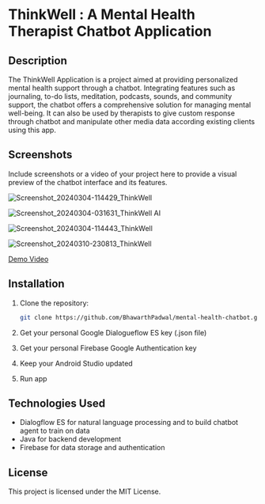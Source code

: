 # ThinkWell : A Mental Health Therapist Chatbot Application

## Description
The ThinkWell Application is a project aimed at providing personalized mental health support through a chatbot. Integrating features such as journaling, to-do lists, meditation, podcasts, sounds, and community support, the chatbot offers a comprehensive solution for managing mental well-being. It can also be used by therapists to give custom response through chatbot and manipulate other media data according existing clients using this app.

## Screenshots
Include screenshots or a video of your project here to provide a visual preview of the chatbot interface and its features.

![Screenshot_20240304-114429_ThinkWell](https://github.com/BhawarthPadwal/MentalhealthChatbot/assets/115882261/9a297d1a-0434-4d96-b8a2-5d57371b696d)

![Screenshot_20240304-031631_ThinkWell AI](https://github.com/BhawarthPadwal/MentalhealthChatbot/assets/115882261/b6a8a40c-d5f3-4ef5-8bf5-c5690332f3e9)

![Screenshot_20240304-114443_ThinkWell](https://github.com/BhawarthPadwal/MentalhealthChatbot/assets/115882261/62ec447d-d3f1-48b3-b5b9-a5bee79e636a)

![Screenshot_20240310-230813_ThinkWell](https://github.com/BhawarthPadwal/MentalhealthChatbot/assets/115882261/ce7dc626-a6d1-470f-aa66-fdf6bb251b42)

[Demo Video](https://drive.google.com/file/d/1C3cukfQCl44XxsFZxC0_fFEQZI5fjg35/view?usp=drivesdk)

## Installation

1. Clone the repository:
   
   ```bash
   git clone https://github.com/BhawarthPadwal/mental-health-chatbot.git
   
2. Get your personal Google Dialogueflow ES key (.json file)
   
3. Get your personal Firebase Google Authentication key
   
4. Keep your Android Studio updated

5. Run app

## Technologies Used

- Dialogflow ES for natural language processing and to build chatbot agent to train on data
- Java for backend development
- Firebase for data storage and authentication

## License

This project is licensed under the MIT License.


